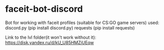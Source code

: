# faceit-bot-discord
Bot for working with faceit profiles (suitable for CS:GO game servers)
used:
discord.py (pip install discord.py)
requests (pip install requests)

Link to the lvl folder(it won't work without it): https://disk.yandex.ru/d/kU_U85HMZiUEqw
